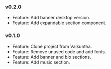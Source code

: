 ### v0.2.0

-   Feature: Add banner desktop version.
-   Feature: Add expandable section component.

### v0.1.0

-   Feature: Clone project from Vaikuntha.
-   Feature: Remove unused code and add fonts.
-   Feature: Add banner and bio sections.
-   Feature: Add music section.
